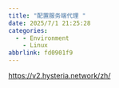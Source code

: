 ```yaml
---
title: "配置服务端代理 "
date: 2025/7/1 21:25:28
categories:
  - - Environment
    - Linux
abbrlink: fd0901f9
---
```

https://v2.hysteria.network/zh/